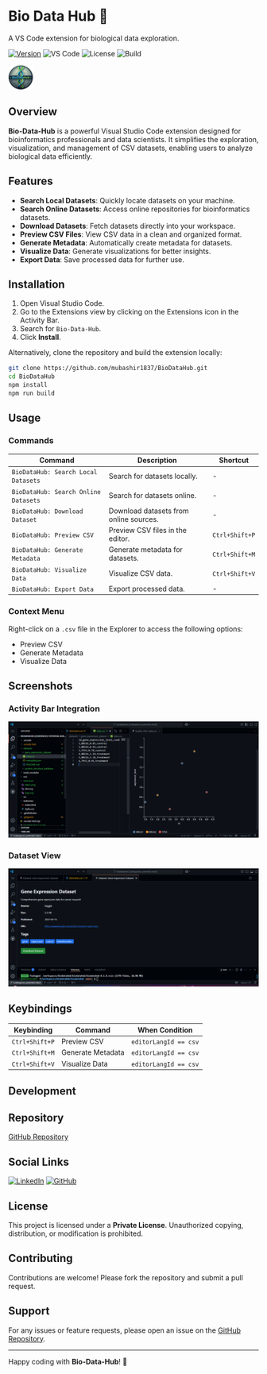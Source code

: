 # Bio Data Hub 🌱

A VS Code extension for biological data exploration.



[![Version](https://img.shields.io/badge/version-0.1.2-blue)](https://marketplace.visualstudio.com/items?itemName=Mubashir-Ali.bio-data-hub&wt.mc_id=studentamb_468108)
![VS Code](https://img.shields.io/badge/VS%20Code-%5E1.64.0-blue)
![License](https://img.shields.io/badge/license-Private-red)
![Build](https://img.shields.io/badge/build-passing-brightgreen)


<img src="resources/logo.jpg"  width="50px"/>


## Overview

**Bio-Data-Hub** is a powerful Visual Studio Code extension designed for bioinformatics professionals and data scientists. It simplifies the exploration, visualization, and management of CSV datasets, enabling users to analyze biological data efficiently.

## Features

- **Search Local Datasets**: Quickly locate datasets on your machine.
- **Search Online Datasets**: Access online repositories for bioinformatics datasets.
- **Download Datasets**: Fetch datasets directly into your workspace.
- **Preview CSV Files**: View CSV data in a clean and organized format.
- **Generate Metadata**: Automatically create metadata for datasets.
- **Visualize Data**: Generate visualizations for better insights.
- **Export Data**: Save processed data for further use.

## Installation

1. Open Visual Studio Code.
2. Go to the Extensions view by clicking on the Extensions icon in the Activity Bar.
3. Search for `Bio-Data-Hub`.
4. Click **Install**.

Alternatively, clone the repository and build the extension locally:

```bash
git clone https://github.com/mubashir1837/BioDataHub.git
cd BioDataHub
npm install
npm run build
```

## Usage

### Commands

| Command                              | Description                              | Shortcut         |
|--------------------------------------|------------------------------------------|------------------|
| `BioDataHub: Search Local Datasets`  | Search for datasets locally.             | -                |
| `BioDataHub: Search Online Datasets` | Search for datasets online.              | -                |
| `BioDataHub: Download Dataset`       | Download datasets from online sources.   | -                |
| `BioDataHub: Preview CSV`            | Preview CSV files in the editor.         | `Ctrl+Shift+P`   |
| `BioDataHub: Generate Metadata`      | Generate metadata for datasets.          | `Ctrl+Shift+M`   |
| `BioDataHub: Visualize Data`         | Visualize CSV data.                      | `Ctrl+Shift+V`   |
| `BioDataHub: Export Data`            | Export processed data.                   | -                |

### Context Menu

Right-click on a `.csv` file in the Explorer to access the following options:

- Preview CSV
- Generate Metadata
- Visualize Data

## Screenshots

### Activity Bar Integration
![Activity Bar](resources/visualize-data.png)

### Dataset View
![Dataset View](resources/data1.png)

## Keybindings

| Keybinding         | Command                  | When Condition       |
|--------------------|--------------------------|----------------------|
| `Ctrl+Shift+P`     | Preview CSV             | `editorLangId == csv` |
| `Ctrl+Shift+M`     | Generate Metadata       | `editorLangId == csv` |
| `Ctrl+Shift+V`     | Visualize Data          | `editorLangId == csv` |

## Development

## Repository

[GitHub Repository](https://github.com/mubashir1837)

## Social Links

[<img src="https://img.shields.io/badge/LinkedIn-Connect-blue?style=social&logo=linkedin" alt="LinkedIn">](https://www.linkedin.com/in/mubashirali3/)
[<img src="https://img.shields.io/badge/GitHub-Follow-purple?style=social&logo=github" alt="GitHub">](https://github.com/mubashir1837)

## License

This project is licensed under a **Private License**. Unauthorized copying, distribution, or modification is prohibited.

## Contributing

Contributions are welcome! Please fork the repository and submit a pull request.

## Support

For any issues or feature requests, please open an issue on the [GitHub Repository](https://github.com/mubashir1837/BioDataHub/issues).

---

Happy coding with **Bio-Data-Hub**! 🚀  
